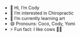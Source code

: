 - 👋 Hi, I’m Cody
- 👀 I’m interested in Chiropractic 
- 🌱 I’m currently learning art 
- 😄 Pronouns: Coco, Cody, Yomi
- ⚡ Fun fact: I like cows 🐄😻
